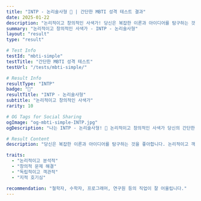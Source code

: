 ```yaml
---
title: "INTP - 논리술사형 🔬 | 간단한 MBTI 성격 테스트 결과"
date: 2025-01-22
description: "논리적이고 창의적인 사색가! 당신은 복잡한 이론과 아이디어를 탐구하는 것을 좋아합니다. 논리적이고 객관적입니다...."
summary: "논리적이고 창의적인 사색가 - INTP - 논리술사형"
layout: "result"
type: "result"

# Test Info
testId: "mbti-simple"
testTitle: "간단한 MBTI 성격 테스트"
testUrl: "/tests/mbti-simple/"

# Result Info
resultType: "INTP"
badge: "🔬"
resultTitle: "INTP - 논리술사형"
subtitle: "논리적이고 창의적인 사색가"
rarity: 10

# OG Tags for Social Sharing
ogImage: "og-mbti-simple-INTP.jpg"
ogDescription: "나는 INTP - 논리술사형! 🔬 논리적이고 창의적인 사색가 당신의 간단한 MBTI 성격 테스트 결과는?"

# Result Content
description: "당신은 복잡한 이론과 아이디어를 탐구하는 것을 좋아합니다. 논리적이고 객관적입니다."

traits:
  - "논리적이고 분석적"
  - "창의적 문제 해결"
  - "독립적이고 객관적"
  - "지적 호기심"

recommendation: "철학자, 수학자, 프로그래머, 연구원 등의 직업이 잘 어울립니다."
---
```

